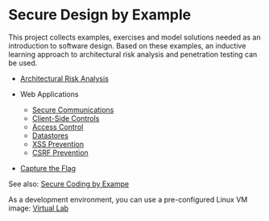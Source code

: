 # Secure Design by Example

This project collects examples, exercises and model solutions needed as an introduction to software design.
Based on these examples, an inductive learning approach to architectural risk analysis and penetration testing can be used.

* [Architectural Risk Analysis](https://github.com/teiniker/teiniker-lectures-securedesign/tree/master/risk-analysis)
  
* Web Applications
  * [Secure Communications](https://github.com/teiniker/teiniker-lectures-securedesign/tree/master/secure-communication)
  * [Client-Side Controls](https://github.com/teiniker/teiniker-lectures-securedesign/tree/master/web-applications/client-side-controls)
  * [Access Control](https://github.com/teiniker/teiniker-lectures-securedesign/tree/master/web-applications/access-control)
  * [Datastores](https://github.com/teiniker/teiniker-lectures-securedesign/tree/master/web-applications/datastores)
  * [XSS Prevention](https://github.com/teiniker/teiniker-lectures-securedesign/tree/master/web-applications/xss-prevention)
  * [CSRF Prevention](https://github.com/teiniker/teiniker-lectures-securedesign/tree/master/web-applications/csrf-prevention)
  
* [Capture the Flag](https://github.com/teiniker/teiniker-lectures-securedesign/tree/master/web-applications/exercises)

See also: 
[Secure Coding by Exampe](https://github.com/teiniker/teiniker-lectures-securecoding) 

As a development environment, you can use a pre-configured Linux VM image:
[Virtual Lab](https://drive.google.com/drive/folders/1AzsF4Mvh1HJ8k6OW5W5hQ5CF0HdqA51l)


